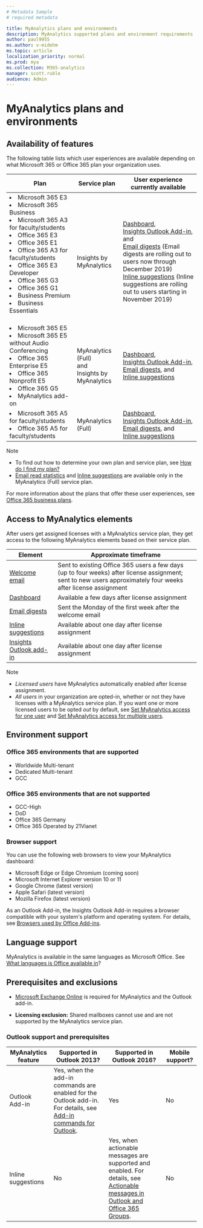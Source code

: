```yaml
---
# Metadata Sample
# required metadata

title: MyAnalytics plans and environments
description: MyAnalytics supported plans and environment requirements
author: paul9955
ms.author: v-midehm
ms.topic: article
localization_priority: normal 
ms.prod: mya
ms.collection: M365-analytics
manager: scott.ruble
audience: Admin
---
```


# MyAnalytics plans and environments

## Availability of features

The following table lists which user experiences are available depending on what Microsoft 365 or Office 365 plan your organization uses.

| Plan  | Service plan | User experience currently available |
| ----- | ----- |----- |
| <li>Microsoft 365 E3    <li>Microsoft 365 Business     <li>Microsoft 365 A3 for faculty/students <li>Office 365 E3     <li>Office 365 E1     <li>Office 365 A3 for faculty/students  <li>Office 365 E3 Developer  <li>Office 365 G3   <li>Office 365 G1   <li>Business Premium  <li>Business Essentials  <br> <br> |  <br>Insights by <br>MyAnalytics  | <br>[Dashboard](../use/dashboard-2.md), <br>[Insights Outlook Add-in](../use/add-in.md), and <br>[Email digests](../use/email-digest-2.md) (Email digests are rolling out to users now through December 2019)<br> [Inline suggestions](../use/mya-notifications.md) (Inline suggestions are rolling out to users starting in November 2019)|
| <li>Microsoft 365 E5 <li>Microsoft 365 E5 without Audio Conferencing   <li>Office 365 Enterprise E5 <li>Office 365 Nonprofit E5 <li>Office 365 G5<li>MyAnalytics add-on | MyAnalytics (Full)<br>and<br>  Insights by MyAnalytics | [Dashboard](../use/dashboard-2.md), <br>[Insights Outlook Add-in](../use/add-in.md), <br> [Email digests](../use/email-digest-2.md), and <br> [Inline suggestions](../use/mya-notifications.md) <br>  |
| <li>Microsoft 365 A5 for faculty/students    <li>Office 365 A5 for faculty/students    | MyAnalytics (Full) | [Dashboard](../use/dashboard-2.md), <br>[Insights Outlook Add-in](../use/add-in.md), <br> [Email digests](../use/email-digest-2.md), and<br> [Inline suggestions](../use/mya-notifications.md) |  

> [!Note]
> * To find out how to determine your own plan and service plan, see [How do I find my plan?](../overview/mya-faq.md#q4-how-can-i-find-out-what-my-plan-is)
> * [Email read statistics](../use/add-in.md#email-read-statistics) and [Inline suggestions](../use/mya-notifications.md) are available only in the MyAnalytics (Full) service plan.

For more information about the plans that offer these user experiences, see [Office 365 business plans](https://products.office.com/en-us/business/compare-more-office-365-for-business-plans).

## Access to MyAnalytics elements

After users get assigned licenses with a MyAnalytics service plan, they get access to the following MyAnalytics elements based on their service plan.

| Element | Approximate timeframe |
| ------- | ------------------|
|  [Welcome email](../use/mya-welcome-email.md)| Sent to existing Office 365 users a few days (up to four weeks) after license assignment; sent to new users approximately four weeks after license assignment|
|  [Dashboard](../use/dashboard-2.md)  | Available a few days after license assignment |
|  [Email digests](../use/email-digest-2.md)  | Sent the Monday of the first week after the welcome email |
|  [Inline suggestions](../use/mya-notifications.md)  | Available about one day after license assignment |
|  [Insights Outlook add-in](../use/add-in.md)  | Available about one day after license assignment |


> [!Note]  
> * _Licensed users_ have MyAnalytics automatically enabled after license assignment. 
> * _All users_ in your organization are opted-in, whether or not they have licenses with a MyAnalytics service plan. If you want one or more licensed users to be opted _out_ by default, see [Set MyAnalytics access for one user](../setup/configure-myanalytics.md#set-myanalytics-access-for-one-user) and [Set MyAnalytics access for multiple users](../setup/configure-myanalytics.md#set-myanalytics-access-for-multiple-users).

## Environment support

### Office 365 environments that are supported

* Worldwide Multi-tenant
* Dedicated Multi-tenant
* GCC

### Office 365 environments that are not supported

* GCC-High
* DoD
* Office 365 Germany
* Office 365 Operated by 21Vianet

### Browser support

You can use the following web browsers to view your MyAnalytics dashboard:

* Microsoft Edge or Edge Chromium (coming soon)
* Microsoft Internet Explorer version 10 or 11
* Google Chrome (latest version)
* Apple Safari (latest version)
* Mozilla Firefox (latest version)

As an Outlook Add-in, the Insights Outlook Add-in requires a browser compatible with your system's platform and operating system. For details, see [Browsers used by Office Add-ins](https://docs.microsoft.com/office/dev/add-ins/concepts/browsers-used-by-office-web-add-ins).

## Language support

MyAnalytics is available in the same languages as Microsoft Office. See [What languages is Office available in](https://support.office.com/en-ie/article/what-languages-is-office-available-in-26d30382-9fba-45dd-bf55-02ab03e2a7ec)?

## Prerequisites and exclusions

* [Microsoft Exchange Online](https://docs.microsoft.com/office365/servicedescriptions/exchange-online-service-description/exchange-online-service-description) is required for MyAnalytics and the Outlook add-in.

* **Licensing exclusion:** Shared mailboxes cannot use and are not supported by the MyAnalytics service plan.

### Outlook support and prerequisites

MyAnalytics feature | Supported in Outlook 2013? | Supported in Outlook 2016? | Mobile support?
 ----- | ----- |----- | ----
Outlook Add-in | Yes, when the add-in commands are enabled for the Outlook add-in. For details, see [Add-in commands for Outlook](https://docs.microsoft.com/outlook/add-ins/add-in-commands-for-outlook). | Yes | No
Inline suggestions | No | Yes, when actionable messages are supported and enabled. For details, see [Actionable messages in Outlook and Office 365 Groups](https://docs.microsoft.com/outlook/actionable-messages/). | No  
